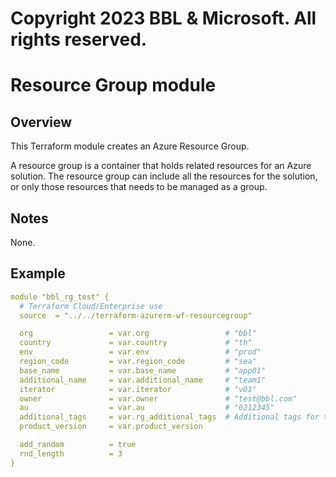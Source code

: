 # Copyright 2023 BBL & Microsoft. All rights reserved.

# Resource Group module

## Overview

This Terraform module creates an Azure Resource Group.

A resource group is a container that holds related resources for an Azure solution.
The resource group can include all the resources for the solution, or only those resources that needs to be managed as a group.

## Notes

None.

## Example

```yaml
module "bbl_rg_test" {
  # Terraform Cloud/Enterprise use
  source  = "../../terraform-azurerm-wf-resourcegroup"

  org                 = var.org                 # "bbl"
  country             = var.country             # "th"
  env                 = var.env                 # "prod"
  region_code         = var.region_code         # "sea"
  base_name           = var.base_name           # "app01"
  additional_name     = var.additional_name     # "team1"
  iterator            = var.iterator            # "v01"
  owner               = var.owner               # "test@bbl.com"
  au                  = var.au                  # "0212345"
  additional_tags     = var.rg_additional_tags  # Additional tags for the Resource Group
  product_version     = var.product_version

  add_random          = true
  rnd_length          = 3
}
```
